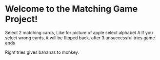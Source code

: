 # Welcome to the Matching Game Project!

Select 2 matching cards,
Like for picture of apple select alphabet A
If you select wrong cards, it will be flipped back.
after 3 unsuccessful tries game ends

Right tries gives bananas to monkey.
